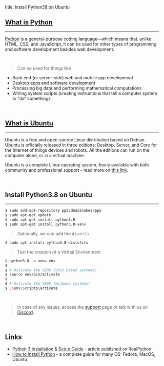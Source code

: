 title: Install Python38 on Ubuntu

## [What is Python](/what-is/python/)

---

[Python](https://www.python.org/) is a general-purpose coding language—which means that, unlike HTML, CSS, and JavaScript, it can be used for other types of programming and software development besides web development.

<br />

> Can be used for things like

- Back end (or server-side) web and mobile app development
- Desktop apps and software development
- Processing big data and performing mathematical computations
- Writing system scripts (creating instructions that tell a computer system to “do” something)

<br />

## [What is Ubuntu](/what-is/ubuntu/)

---

Ubuntu is a free and open-source Linux distribution based on Debian. Ubuntu is officially released in three editions: Desktop, Server, and Core for the internet of things devices and robots. All the editions can run on the computer alone, or in a virtual machine.

Ubuntu is a complete Linux operating system, freely available with both community and professional support - read more on [this link](/what-is/ubuntu/).

<br />

## Install Python3.8 on Ubuntu

---

```bash
$ sudo add-apt-repository ppa:deadsnakes/ppa
$ sudo apt-get update
$ sudo apt-get install python3.8
$ sudo apt-get install python3.8-venv
```

> Optionally, we can add the `disutils`

```bash
$ sudo apt install python3.8-distutils
```

> Test the creation of a Virtual Environment

```bash
$ python3.8 -m venv env
$
$ # Activate the VENV (Unix based systems)
$ source env/bin/activate
$
$ # Activate the VENV (Windows systems)
$ .\env\Scripts\activate
```

<br />

> In case of any issues, access the [support](https://appseed.us/support) page or talk with us on [Discord](https://discord.gg/fZC6hup).

<br />

## Links

- [Python 3 Installation & Setup Guide](https://realpython.com/installing-python/) - article published on RealPython
- [How to install Python](https://realpython.com/installing-python/) - a complete guide for many OS: Fedora, MacOS, Ubuntu
